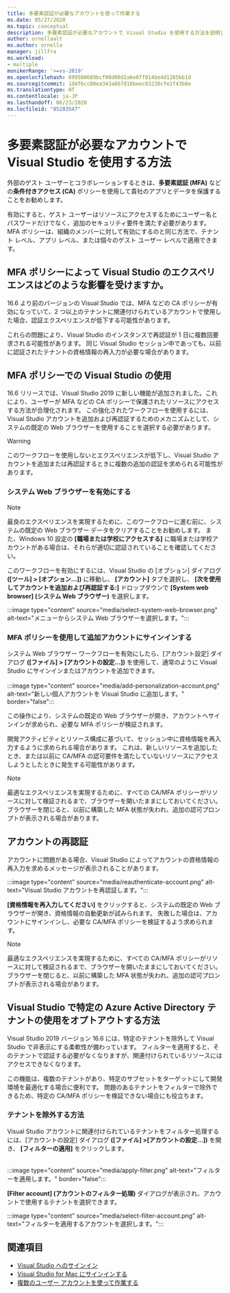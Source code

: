```yaml
---
title: 多要素認証が必要なアカウントを使って作業する
ms.date: 05/27/2020
ms.topic: conceptual
description: 多要素認証が必要なアカウントで Visual Studio を使用する方法を説明します。
author: ornellaalt
ms.author: ornella
manager: jillfra
ms.workload:
- multiple
monikerRange: '>=vs-2019'
ms.openlocfilehash: 699580689bcf00d00d2a6e07f814be4d1265bb1d
ms.sourcegitcommit: 1d4f6cc80ea343a667d16beec03220cfe1f43b8e
ms.translationtype: HT
ms.contentlocale: ja-JP
ms.lasthandoff: 06/23/2020
ms.locfileid: "85283547"
---
```

# <a name="how-to-use-visual-studio-with-accounts-that-require-multi-factor-authentication"></a>多要素認証が必要なアカウントで Visual Studio を使用する方法

外部のゲスト ユーザーとコラボレーションするときは、**多要素認証 (MFA)** などの**条件付きアクセス (CA)** ポリシーを使用して貴社のアプリとデータを保護することをお勧めします。  

有効にすると、ゲスト ユーザーはリソースにアクセスするためにユーザー名とパスワードだけでなく、追加のセキュリティ要件を満たす必要があります。 MFA ポリシーは、組織のメンバーに対して有効にするのと同じ方法で、テナント レベル、アプリ レベル、または個々のゲスト ユーザー レベルで適用できます。 

## <a name="how-is-the-visual-studio-experience-affected-by-mfa-policies"></a>MFA ポリシーによって Visual Studio のエクスペリエンスはどのような影響を受けますか。
16.6 より前のバージョンの Visual Studio では、MFA などの CA ポリシーが有効になっていて、2 つ以上のテナントに関連付けられているアカウントで使用した場合、認証エクスペリエンスが低下する可能性があります。

これらの問題により、Visual Studio のインスタンスで再認証が 1 日に複数回要求される可能性があります。 同じ Visual Studio セッション中であっても、以前に認証されたテナントの資格情報の再入力が必要な場合があります。

## <a name="using-visual-studio-with-mfa-policies"></a>MFA ポリシーでの Visual Studio の使用
16.6 リリースでは、Visual Studio 2019 に新しい機能が追加されました。これにより、ユーザーが MFA などの CA ポリシーで保護されたリソースにアクセスする方法が合理化されます。 この強化されたワークフローを使用するには、Visual Studio アカウントを追加および再認証するためのメカニズムとして、システムの既定の Web ブラウザーを使用することを選択する必要があります。  

> [!WARNING]
> このワークフローを使用しないとエクスペリエンスが低下し、Visual Studio アカウントを追加または再認証するときに複数の追加の認証を求められる可能性があります。 

### <a name="enabling-system-web-browser"></a>システム Web ブラウザーを有効にする

> [!NOTE] 
> 最良のエクスペリエンスを実現するために、このワークフローに進む前に、システムの既定の Web ブラウザー データをクリアすることをお勧めします。 また、Windows 10 設定の **[職場または学校にアクセスする]** に職場または学校アカウントがある場合は、それらが適切に認証されていることを確認してください。

このワークフローを有効にするには、Visual Studio の [オプション] ダイアログ **([ツール] > [オプション...])** に移動し、 **[アカウント]** タブを選択し、 **[次を使用してアカウントを追加および再認証する:]** ドロップダウンで **[System web browser] (システム Web ブラウザー)** を選択します。 

:::image type="content" source="media/select-system-web-browser.png" alt-text="メニューからシステム Web ブラウザーを選択します。":::

### <a name="sign-into-additional-accounts-with-mfapolicies"></a>MFA ポリシーを使用して追加アカウントにサインインする 
システム Web ブラウザー ワークフローを有効にしたら、[アカウント設定] ダイアログ **([ファイル] > [アカウントの設定...])** を使用して、通常のように Visual Studio にサインインまたはアカウントを追加できます。   
</br>
:::image type="content" source="media/add-personalization-account.png" alt-text="新しい個人アカウントを Visual Studio に追加します。" border="false":::

この操作により、システムの既定の Web ブラウザーが開き、アカウントへサインインが求められ、必要な MFA ポリシーが検証されます。

開発アクティビティとリソース構成に基づいて、セッション中に資格情報を再入力するように求められる場合があります。 これは、新しいリソースを追加したとき、または以前に CA/MFA の認可要件を満たしていないリソースにアクセスしようとしたときに発生する可能性があります。

> [!NOTE] 
> 最適なエクスペリエンスを実現するために、すべての CA/MFA ポリシーがリソースに対して検証されるまで、ブラウザーを開いたままにしておいてください。 ブラウザーを閉じると、以前に構築した MFA 状態が失われ、追加の認可プロンプトが表示される場合があります。

## <a name="reauthenticating-an-account"></a>アカウントの再認証  
アカウントに問題がある場合、Visual Studio によってアカウントの資格情報の再入力を求めるメッセージが表示されることがあります。  

:::image type="content" source="media/reauthenticate-account.png" alt-text="Visual Studio アカウントを再認証します。":::

**[資格情報を再入力してください]** をクリックすると、システムの既定の Web ブラウザーが開き、資格情報の自動更新が試みられます。 失敗した場合は、アカウントにサインインし、必要な CA/MFA ポリシーを検証するよう求められます。

> [!NOTE] 
> 最適なエクスペリエンスを実現するために、すべての CA/MFA ポリシーがリソースに対して検証されるまで、ブラウザーを開いたままにしておいてください。 ブラウザーを閉じると、以前に構築した MFA 状態が失われ、追加の認可プロンプトが表示される場合があります。

## <a name="how-to-opt-out-of-using-a-specific-azure-active-directory-tenant-in-visual-studio"></a>Visual Studio で特定の Azure Active Directory テナントの使用をオプトアウトする方法

Visual Studio 2019 バージョン 16.6 には、特定のテナントを除外して Visual Studio で非表示にする柔軟性が備わっています。 フィルターを適用すると、そのテナントで認証する必要がなくなりますが、関連付けられているリソースにはアクセスできなくなります。 

この機能は、複数のテナントがあり、特定のサブセットをターゲットにして開発環境を最適化する場合に便利です。 問題のあるテナントをフィルターで除外できるため、特定の CA/MFA ポリシーを検証できない場合にも役立ちます。 

### <a name="how-to-filter-out-a-tenant"></a>テナントを除外する方法
Visual Studio アカウントに関連付けられているテナントをフィルター処理するには、[アカウントの設定] ダイアログ **([ファイル] >[アカウントの設定...])** を開き、 **[フィルターの適用]** をクリックします。 
</br>
</br>

:::image type="content" source="media/apply-filter.png" alt-text="フィルターを適用します。" border="false":::

**[Filter account] (アカウントのフィルター処理)** ダイアログが表示され、アカウントで使用するテナントを選択できます。 

:::image type="content" source="media/select-filter-account.png" alt-text="フィルターを適用するアカウントを選択します。":::

## <a name="see-also"></a>関連項目

- [Visual Studio へのサインイン](signing-in-to-visual-studio.md)
- [Visual Studio for Mac にサインインする](/visualstudio/mac/signing-in)
- [複数のユーザー アカウントを使って作業する](work-with-multiple-user-accounts.md)
